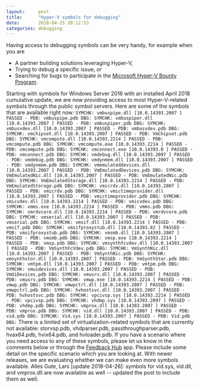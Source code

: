 ```yaml
---
layout:     post
title:      "Hyper-V symbols for debugging"
date:       2018-04-25 20:12:53
categories: debugging
---
```

Having access to debugging symbols can be very handy, for example when you are 

  * A partner building solutions leveraging Hyper-V, 
  * Trying to debug a specific issue, or
  * Searching for bugs to participate in the [Microsoft Hyper-V Bounty Program](https://technet.microsoft.com/mt784431.aspx).

Starting with symbols for Windows Server 2016 with an installed April 2018 cumulative update, we are now providing access to most Hyper-V-related symbols through the public symbol servers. Here are some of the symbols that are available right now: ` SYMCHK: vmbuspipe.dll [10.0.14393.2007 ] PASSED - PDB: vmbuspipe.pdb DBG: SYMCHK: vmbuspiper.dll [10.0.14393.2007 ] PASSED - PDB: vmbuspiper.pdb DBG: SYMCHK: vmbusvdev.dll [10.0.14393.2007 ] PASSED - PDB: vmbusvdev.pdb DBG: SYMCHK: vmchipset.dll [10.0.14393.2007 ] PASSED - PDB: VmChipset.pdb DBG: SYMCHK: vmcompute.dll [10.0.14393.2214 ] PASSED - PDB: vmcompute.pdb DBG: SYMCHK: vmcompute.exe [10.0.14393.2214 ] PASSED - PDB: vmcompute.pdb DBG: SYMCHK: vmconnect.exe [10.0.14393.0 ] PASSED - PDB: vmconnect.pdb DBG: SYMCHK: vmdebug.dll [10.0.14393.2097 ] PASSED - PDB: vmdebug.pdb DBG: SYMCHK: vmdynmem.dll [10.0.14393.2007 ] PASSED - PDB: vmdynmem.pdb DBG: SYMCHK: vmemulateddevices.dll [10.0.14393.2007 ] PASSED - PDB: VmEmulatedDevices.pdb DBG: SYMCHK: VmEmulatedNic.dll [10.0.14393.2007 ] PASSED - PDB: VmEmulatedNic.pdb DBG: SYMCHK: VmEmulatedStorage.dll [10.0.14393.2214 ] PASSED - PDB: VmEmulatedStorage.pdb DBG: SYMCHK: vmicrdv.dll [10.0.14393.2007 ] PASSED - PDB: vmicrdv.pdb DBG: SYMCHK: vmictimeprovider.dll [10.0.14393.2007 ] PASSED - PDB: vmictimeprovider.pdb DBG: SYMCHK: vmicvdev.dll [10.0.14393.2214 ] PASSED - PDB: vmicvdev.pdb DBG: SYMCHK: vmms.exe [10.0.14393.2214 ] PASSED - PDB: vmms.pdb DBG: SYMCHK: vmrdvcore.dll [10.0.14393.2214 ] PASSED - PDB: vmrdvcore.pdb DBG: SYMCHK: vmserial.dll [10.0.14393.2007 ] PASSED - PDB: vmserial.pdb DBG: SYMCHK: vmsif.dll [10.0.14393.2214 ] PASSED - PDB: vmsif.pdb DBG: SYMCHK: vmsifproxystub.dll [10.0.14393.82 ] PASSED - PDB: vmsifproxystub.pdb DBG: SYMCHK: vmsmb.dll [10.0.14393.2007 ] PASSED - PDB: vmsmb.pdb DBG: SYMCHK: vmsp.exe [10.0.14393.2214 ] PASSED - PDB: vmsp.pdb DBG: SYMCHK: vmsynthfcvdev.dll [10.0.14393.2007 ] PASSED - PDB: VmSynthFcVdev.pdb DBG: SYMCHK: VmSynthNic.dll [10.0.14393.2007 ] PASSED - PDB: VmSynthNic.pdb DBG: SYMCHK: vmsynthstor.dll [10.0.14393.2007 ] PASSED - PDB: VmSynthStor.pdb DBG: SYMCHK: vmtpm.dll [10.0.14393.2007 ] PASSED - PDB: vmtpm.pdb DBG: SYMCHK: vmuidevices.dll [10.0.14393.2007 ] PASSED - PDB: VmUiDevices.pdb DBG: SYMCHK: vmusrv.dll [10.0.14393.2007 ] PASSED - PDB: vmusrv.pdb DBG: SYMCHK: vmwp.exe [10.0.14393.2214 ] PASSED - PDB: vmwp.pdb DBG: SYMCHK: vmwpctrl.dll [10.0.14393.2007 ] PASSED - PDB: vmwpctrl.pdb DBG: SYMCHK: hvhostsvc.dll [10.0.14393.2007 ] PASSED - PDB: hvhostsvc.pdb DBG: SYMCHK: vpcivsp.sys [10.0.14393.2214 ] PASSED - PDB: vpcivsp.pdb DBG: SYMCHK: vhdmp.sys [10.0.14393.2097 ] PASSED - PDB: vhdmp.pdb DBG: SYMCHK: vmprox.dll [10.0.14393.2007 ] PASSED - PDB: vmprox.pdb DBG: SYMCHK: vid.dll [10.0.14393.2007 ] PASSED - PDB: vid.pdb DBG: SYMCHK: Vid.sys [10.0.14393.2007 ] PASSED - PDB: Vid.pdb DBG: ` There is a limited set of virtualization-related symbols that are currently not available: storvsp.pdb, vhdparser.pdb, passthroughparser.pdb, hvax64.pdb, hvix64.pdb, and hvloader.pdb. If you have a scenario where you need access to any of these symbols, please let us know in the comments below or through the [Feedback Hub](https://support.microsoft.com/help/4021566/windows-10-send-feedback-to-microsoft-with-feedback-hub-app) app. Please include some detail on the specific scenario which you are looking at. With newer releases, we are evaluating whether we can make even more symbols available. Alles Gute, Lars [update 2018-04-26]: symbols for vid.sys, vid.dll, and vmprox.dll are now available as well -- updated the post to include them as well.
